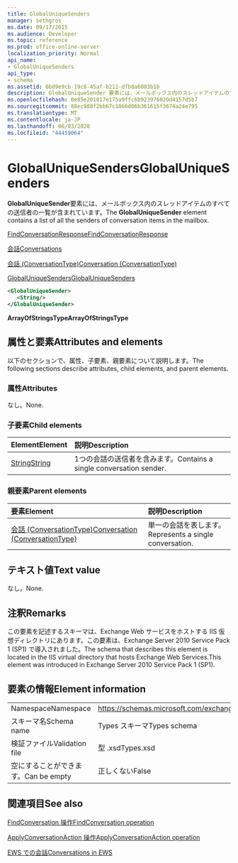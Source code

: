 ```yaml
---
title: GlobalUniqueSenders
manager: sethgros
ms.date: 09/17/2015
ms.audience: Developer
ms.topic: reference
ms.prod: office-online-server
localization_priority: Normal
api_name:
- GlobalUniqueSenders
api_type:
- schema
ms.assetid: 6bd9e9cb-19c8-45af-b211-dfb8a6003b1b
description: GlobalUniqueSender 要素には、メールボックス内のスレッドアイテムのすべての送信者の一覧が含まれています。
ms.openlocfilehash: 0e85e201017e175a9ffc6b923976020d4157d5b7
ms.sourcegitcommit: 88ec988f2bb67c1866d06b361615f3674a24e795
ms.translationtype: MT
ms.contentlocale: ja-JP
ms.lasthandoff: 06/03/2020
ms.locfileid: "44459064"
---
```

# <a name="globaluniquesenders"></a><span data-ttu-id="9253e-103">GlobalUniqueSenders</span><span class="sxs-lookup"><span data-stu-id="9253e-103">GlobalUniqueSenders</span></span>

<span data-ttu-id="9253e-104">**GlobalUniqueSender**要素には、メールボックス内のスレッドアイテムのすべての送信者の一覧が含まれています。</span><span class="sxs-lookup"><span data-stu-id="9253e-104">The **GlobalUniqueSender** element contains a list of all the senders of conversation items in the mailbox.</span></span> 
  
[<span data-ttu-id="9253e-105">FindConversationResponse</span><span class="sxs-lookup"><span data-stu-id="9253e-105">FindConversationResponse</span></span>](findconversationresponse.md)
  
[<span data-ttu-id="9253e-106">会話</span><span class="sxs-lookup"><span data-stu-id="9253e-106">Conversations</span></span>](conversations-ex15websvcsotherref.md)
  
[<span data-ttu-id="9253e-107">会話 (ConversationType)</span><span class="sxs-lookup"><span data-stu-id="9253e-107">Conversation (ConversationType)</span></span>](conversation-conversationtype.md)
  
[<span data-ttu-id="9253e-108">GlobalUniqueSenders</span><span class="sxs-lookup"><span data-stu-id="9253e-108">GlobalUniqueSenders</span></span>](globaluniquesenders.md)
  
```XML
<GlobalUniqueSender>
   <String/>
</GlobalUniqueSender>
```

 <span data-ttu-id="9253e-109">**ArrayOfStringsType**</span><span class="sxs-lookup"><span data-stu-id="9253e-109">**ArrayOfStringsType**</span></span>
## <a name="attributes-and-elements"></a><span data-ttu-id="9253e-110">属性と要素</span><span class="sxs-lookup"><span data-stu-id="9253e-110">Attributes and elements</span></span>

<span data-ttu-id="9253e-111">以下のセクションで、属性、子要素、親要素について説明します。</span><span class="sxs-lookup"><span data-stu-id="9253e-111">The following sections describe attributes, child elements, and parent elements.</span></span>
  
### <a name="attributes"></a><span data-ttu-id="9253e-112">属性</span><span class="sxs-lookup"><span data-stu-id="9253e-112">Attributes</span></span>

<span data-ttu-id="9253e-113">なし。</span><span class="sxs-lookup"><span data-stu-id="9253e-113">None.</span></span>
  
### <a name="child-elements"></a><span data-ttu-id="9253e-114">子要素</span><span class="sxs-lookup"><span data-stu-id="9253e-114">Child elements</span></span>

|<span data-ttu-id="9253e-115">**Element**</span><span class="sxs-lookup"><span data-stu-id="9253e-115">**Element**</span></span>|<span data-ttu-id="9253e-116">**説明**</span><span class="sxs-lookup"><span data-stu-id="9253e-116">**Description**</span></span>|
|:-----|:-----|
|[<span data-ttu-id="9253e-117">String</span><span class="sxs-lookup"><span data-stu-id="9253e-117">String</span></span>](string.md) <br/> |<span data-ttu-id="9253e-118">1つの会話の送信者を含みます。</span><span class="sxs-lookup"><span data-stu-id="9253e-118">Contains a single conversation sender.</span></span>  <br/> |
   
### <a name="parent-elements"></a><span data-ttu-id="9253e-119">親要素</span><span class="sxs-lookup"><span data-stu-id="9253e-119">Parent elements</span></span>

|<span data-ttu-id="9253e-120">**要素**</span><span class="sxs-lookup"><span data-stu-id="9253e-120">**Element**</span></span>|<span data-ttu-id="9253e-121">**説明**</span><span class="sxs-lookup"><span data-stu-id="9253e-121">**Description**</span></span>|
|:-----|:-----|
|[<span data-ttu-id="9253e-122">会話 (ConversationType)</span><span class="sxs-lookup"><span data-stu-id="9253e-122">Conversation (ConversationType)</span></span>](conversation-conversationtype.md) <br/> |<span data-ttu-id="9253e-123">単一の会話を表します。</span><span class="sxs-lookup"><span data-stu-id="9253e-123">Represents a single conversation.</span></span>  <br/> |
   
## <a name="text-value"></a><span data-ttu-id="9253e-124">テキスト値</span><span class="sxs-lookup"><span data-stu-id="9253e-124">Text value</span></span>

<span data-ttu-id="9253e-125">なし。</span><span class="sxs-lookup"><span data-stu-id="9253e-125">None.</span></span>
  
## <a name="remarks"></a><span data-ttu-id="9253e-126">注釈</span><span class="sxs-lookup"><span data-stu-id="9253e-126">Remarks</span></span>

<span data-ttu-id="9253e-127">この要素を記述するスキーマは、Exchange Web サービスをホストする IIS 仮想ディレクトリにあります。この要素は、Exchange Server 2010 Service Pack 1 (SP1) で導入されました。</span><span class="sxs-lookup"><span data-stu-id="9253e-127">The schema that describes this element is located in the IIS virtual directory that hosts Exchange Web Services.This element was introduced in Exchange Server 2010 Service Pack 1 (SP1).</span></span>
  
## <a name="element-information"></a><span data-ttu-id="9253e-128">要素の情報</span><span class="sxs-lookup"><span data-stu-id="9253e-128">Element information</span></span>

|||
|:-----|:-----|
|<span data-ttu-id="9253e-129">Namespace</span><span class="sxs-lookup"><span data-stu-id="9253e-129">Namespace</span></span>  <br/> |https://schemas.microsoft.com/exchange/services/2006/types  <br/> |
|<span data-ttu-id="9253e-130">スキーマ名</span><span class="sxs-lookup"><span data-stu-id="9253e-130">Schema name</span></span>  <br/> |<span data-ttu-id="9253e-131">Types スキーマ</span><span class="sxs-lookup"><span data-stu-id="9253e-131">Types schema</span></span>  <br/> |
|<span data-ttu-id="9253e-132">検証ファイル</span><span class="sxs-lookup"><span data-stu-id="9253e-132">Validation file</span></span>  <br/> |<span data-ttu-id="9253e-133">型 .xsd</span><span class="sxs-lookup"><span data-stu-id="9253e-133">Types.xsd</span></span>  <br/> |
|<span data-ttu-id="9253e-134">空にすることができます。</span><span class="sxs-lookup"><span data-stu-id="9253e-134">Can be empty</span></span>  <br/> |<span data-ttu-id="9253e-135">正しくない</span><span class="sxs-lookup"><span data-stu-id="9253e-135">False</span></span>  <br/> |
   
## <a name="see-also"></a><span data-ttu-id="9253e-136">関連項目</span><span class="sxs-lookup"><span data-stu-id="9253e-136">See also</span></span>



[<span data-ttu-id="9253e-137">FindConversation 操作</span><span class="sxs-lookup"><span data-stu-id="9253e-137">FindConversation operation</span></span>](findconversation-operation.md)
  
[<span data-ttu-id="9253e-138">ApplyConversationAction 操作</span><span class="sxs-lookup"><span data-stu-id="9253e-138">ApplyConversationAction operation</span></span>](applyconversationaction-operation.md)


[<span data-ttu-id="9253e-139">EWS での会話</span><span class="sxs-lookup"><span data-stu-id="9253e-139">Conversations in EWS</span></span>](https://msdn.microsoft.com/library/91e64629-db6c-4c94-9dcb-d386232e8467%28Office.15%29.aspx)

